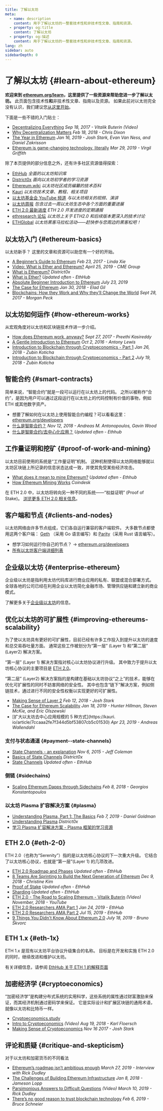 ```yaml
---
title: 了解以太坊
meta:
  - name: description
    content: 用于了解以太坊的一整套技术性和非技术性文章、指南和资源。
  - property: og:title
    content: 了解以太坊
  - property: og:描述
    content: 用于了解以太坊的一整套技术性和非技术性文章、指南和资源。
lang: zh
sidebar: auto
sidebarDepth: 0
---
```


# 了解以太坊 {#learn-about-ethereum}

**欢迎来到 [ethereum.org/learn](/zh/learn/)，这里提供了一些资源来帮助您进一步了解以太坊。** 此页面包含技术性**和**非技术性文章、指南以及资源。 如果此前对以太坊完全没有认识，我们建议您[从这里开始](/zh/beginners/)。

下面是一些不错的入门贴士：

- [Decentralizing Everything](https://www.youtube.com/watch?v=WSN5BaCzsbo&feature=youtu.be) _Sep 18, 2017 - Vitalik Buterin (Video)_
- [Why Decentralization Matters](https://medium.com/s/story/why-decentralization-matters-5e3f79f7638e) _Feb 18, 2018 - Chris Dixon_
- [The Year in Ethereum](https://medium.com/@jjmstark/the-year-in-ethereum-87a17d6f8276) _Jan 16, 2019 - Josh Stark, Evan Van Ness, and Daniel Zakrisson_
- [Ethereum is game-changing technology, literally](https://medium.com/@virgilgr/ethereum-is-game-changing-technology-literally-d67e01a01cf8) _Mar 29, 2019 - Virgil Griffith_

除了本页提供的部分信息之外，还有许多社区资源值得探索：

- [EthHub](https://docs.ethhub.io) _全面的以太坊知识库_
- [District0x](https://education.district0x.io/general-topics/understanding-ethereum/) _面向以太坊初学者的学习资源_
- [Ethereum.wiki](https://ethereum.wiki) _以太坊社区成员编纂的技术百科_
- [Kauri](https://kauri.io) _以太坊技术文章、教程、相关项目_
- [以太坊基金会 YouTube 频道](https://www.youtube.com/channel/UCNOfzGXD_C9YMYmnefmPH0g) _与以太坊相关的视频、演讲_
- [以太坊周报](https://weekinethereumnews.com/) _包含过去一周以太坊生态中各个方面的重要进展_
- [ETH 2.0 最新进度](https://notes.ethereum.org/c/Sk8Zs--CQ) _ETH 2.0 开发进度的定期通报_
- [ethresearch 论坛](https://ethresear.ch/) _以太坊上关于 ETH2.0 和后续版本更深入的技术讨论_
- [ETHGlobal](https://ethglobal.co) _以太坊黑客马拉松活动——赶快参与您周边的黑客松吧！_

## 以太坊入门 {#ethereum-basics}

以太坊新手？ 这里的文章和资源可以助您有一个好的开始。

- [A Beginner’s Guide to Ethereum](https://blog.coinbase.com/a-beginners-guide-to-ethereum-46dd486ceecf) _Feb 23, 2017 - Linda Xie_
- [Video: What is Ether and Ethereum?](https://www.youtube.com/watch?v=fjnovGRQrRE) _April 25, 2019 - CME Group_
- [What is Ethereum?](https://education.district0x.io/general-topics/understanding-ethereum/what-is-ethereum/) _District0x_
- [What is Ether?](https://docs.ethhub.io/ethereum-basics/what-is-ether/) _Updated often - EthHub_
- [Absolute Beginner Introduction to Ethereum](https://www.mewtopia.com/absolute-beginners-guide/) _July 23, 2019_
- [The Case for Ethereum](http://blog.eladgil.com/2018/01/the-case-for-ethereum.html) _Jan 30, 2018 - Elad Gil_
- [Blockchains: How they Work and Why they’ll Change the World](https://spectrum.ieee.org/computing/networks/blockchains-how-they-work-and-why-theyll-change-the-world) _Sept 28, 2017 - Morgan Peck_

## 以太坊如何运作 {#how-ethereum-works}

从宏观角度对以太坊和区块链技术作进一步介绍。

- [How does Ethereum work, anyway?](https://medium.com/@preethikasireddy/how-does-ethereum-work-anyway-22d1df506369) _Sept 27, 2017 - Preethi Kasireddy_
- [A Gentle Introduction to Ethereum](https://bitsonblocks.net/2016/10/02/gentle-introduction-ethereum/) _Oct 2, 2016 - Antony Lewis_
- [Introduction to Blockchain through Cryptoeconomics - Part 1](https://medium.com/blockchain-at-berkeley/introduction-to-blockchain-through-cryptoeconomics-part-1-bitcoin-369f245067f9) _Jan 26, 2018 - Zubin Koticha_
- [Introduction to Blockchain through Cryptoeconomics - Part 2](https://medium.com/mechanism-labs/introduction-to-bitcoin-through-cryptoeconomics-part-2-proof-of-work-and-nakamoto-consensus-1252f6a6c012) _July 19, 2018 - Zubin Koticha_

## 智能合约 {#smart-contracts}

简单来说，“智能合约”就是一段可以运行在以太坊上的代码。 之所以被称作“合约”，是因为用户可以通过这段运行在以太坊上的代码控制有价值的事物，例如 ETH 或其他数字资产。

- 想要了解如何在以太坊上使用智能合约编程？可以看看这里： [ethereum.org/developers](/zh/developers/)
- [什么是智能合约？](https://github.com/ethereumbook/ethereumbook/blob/develop/07smart-contracts-solidity.asciidoc#what-is-a-smart-contract) _Nov 12, 2018 - Andreas M. Antonopoulos, Gavin Wood_
- [什么是智能合约/去中心化应用？](https://docs.ethhub.io/ethereum-basics/what-is-ethereum/#what-are-smart-contracts-and-decentralized-applications) _Updated often - Ethhub_

## 工作量证明和挖矿 {#proof-of-work-and-mining}

以太坊目前使用的系统是“工作量证明”机制。 这种机制使得以太坊网络能够就以太坊区块链上所记录的信息状态达成一致，并使其免受某些经济攻击。

- [What does it mean to mine Ethereum?](https://docs.ethhub.io/using-ethereum/mining/) _Updated often - Ethhub_
- [How Ethereum Mining Works](https://www.coindesk.com/information/ethereum-mining-works) _Coindesk_

在 ETH 2.0 中，以太坊将转向另一种不同的系统——“权益证明” (Proof of Stake)。 [浏览更多 ETH 2.0 相关信息](./#eth-2-0)。

## 客户端和节点 {#clients-and-nodes}

以太坊网络由许多节点组成，它们各自运行兼容的客户端软件。 大多数节点都使用这两个客户端： [Geth](https://geth.ethereum.org/) （采用 Go 语言编写）和 [Parity](https://www.parity.io/ethereum/)（采用 Rust 语言编写）。

- 想学习如何运行你自己的节点？ → [ethereum.org/developers](/zh/developers/#clients-running-your-own-node/)
- [所有以太坊客户端详细列表](https://github.com/ConsenSys/ethereum-developer-tools-list#ethereum-clients)

## 企业级以太坊 {#enterprise-ethereum}

企业级以太坊是指利用太坊代码库进行商业应用的私有、联盟或混合部署方式。 全球各地的公司已经在利用企业以太坊简化金融市场、管理供应链和建立新的商业模式。

了解更多关于[企业级以太坊](/zh/enterprise/)的信息。

## 优化以太坊的可扩展性 {#improving-ethereums-scalability}

为了使以太坊具有更好的可扩展性，目前已经有许多工作投入到提升以太坊的速度和总交易吞吐量方面。 通常这些工作被划分为“第一层” (Layer 1) 和“第二层” (Layer2) 解决方案。

“第一层” (Layer 1) 解决方案指对核心以太坊协议进行升级。 其中致力于提升以太坊核心协议的主要项目是 [ETH 2.0](./#eth-2-0)。

“第二层” (Layer2) 解决方案指的是构建在基础以太坊协议“之上”的技术，能够在优化可扩展性的同时不妨害网络的安全性。 其中也包含“链下”解决方案，例如侧链技术，通过进行不同的安全性权衡以实现更好的可扩展性。

- [Making Sense of Layer 2](https://medium.com/l4-media/making-sense-of-ethereums-layer-2-scaling-solutions-state-channels-plasma-and-truebit-22cb40dcc2f4) _Feb 12, 2018 - Josh Stark_
- [The Case for Ethereum Scalability](https://medium.com/connext/the-case-for-ethereum-scalability-d2a8035f880f) _Jan 18, 2019 - Hunter Hillman, Steven McKie, and Eric Olszewski_
- [扩大以太坊去中心应用规模的 5 种方式](https://kauri. io/article/7ccaaa2fe7f344d5bf53807cb5c01530) _Apr 23, 2019 - Andreas Wallendahl_

### 支付与状态通道 {#payment--state-channels}

- [State Channels - an explanation](https://www.jeffcoleman.ca/state-channels/) _Nov 6, 2015 - Jeff Coleman_
- [Basics of State Channels](https://education.district0x.io/general-topics/understanding-ethereum/basics-state-channels/) _District0x_
- [State Channels](https://docs.ethhub.io/ethereum-roadmap/layer-2-scaling/state-channels/) _Updated often - EthHub_

### 侧链 {#sidechains}

- [Scaling Ethereum Dapps through Sidechains](https://medium.com/loom-network/dappchains-scaling-ethereum-dapps-through-sidechains-f99e51fff447) _Feb 8, 2018 - Georgios Konstantopoulos_

### 以太坊 Plasma 扩容解决方案 {#plasma}

- [Understanding Plasma, Part 1: The Basics](https://www.theblockcrypto.com/2019/02/07/understanding-plasma-part-1-the-basics/) _Feb 7, 2019 - Daniel Goldman_
- [Understanding Plasma](https://education.district0x.io/general-topics/understanding-ethereum/understanding-plasma/) _District0x_
- [学习 Plasma 扩容解决方案 - Plasma 框架的学习资源](https://www.learnplasma.org/en/)

## ETH 2.0 {#eth-2-0}

ETH 2.0（也称为“Serenity”）指的是以太坊核心协议的下一次重大升级。 它结合了以太坊核心协议，也就是“第一层”(Layer 1) 的几项改进。

- [ETH 2.0 Roadmap and Phases](https://docs.ethhub.io/ethereum-roadmap/ethereum-2.0/eth-2.0-phases/) _Updated often - EthHub_
- [8 Teams Are Sprinting to Build the Next Generation of Ethereum](https://www.coindesk.com/next-gen-buidlers-the-8-teams-working-on-ethereum-2-0) _Dec 9, 2018 - Christine Kim_
- [Proof of Stake](https://docs.ethhub.io/ethereum-roadmap/ethereum-2.0/proof-of-stake/) _Updated often - EthHub_
- [Sharding](https://docs.ethhub.io/ethereum-roadmap/ethereum-2.0/sharding/) _Updated often - EthHub_
- [ETH 2.0 - The Road to Scaling Ethereum - Vitalik Buterin](https://youtu.be/kCVpDrlVesA) _(Video) November, 2018 - YouTube_
- [ETH 2.0 Researchers AMA Part 1](https://docs.ethhub.io/other/ethereum-2.0-ama/#part-1) _Jan 24, 2019 - EthHub_
- [ETH 2.0 Researchers AMA Part 2](https://docs.ethhub.io/other/ethereum-2.0-ama/#part-2) _Jul 15, 2019 - EthHub_
- [9 Things You Didn't Know About Ethereum 2.0](https://our.status.im/9-things-you-didnt-know-about-ethereum-2-0/) _July 18, 2019 - Bruno Škvorc_

## ETH 1.x {#eth-1x}

ETH 1.x 是现有以太坊平台协议升级集合的名称。 目标是在开发和实施 ETH 2.0 的同时，继续改进和维护以太坊。

有关详细信息，请参阅 [EthHub 关于 ETH 1 的解释页面](https://docs.ethhub.io/ethereum-roadmap/ethereum-1.x/)

## 加密经济学 {#cryptoeconomics}

“加密经济学”是构建分布式系统的实用科学，这些系统的属性通过财富激励来保证，而其经济机制通过密码学来保证。 它是实际设计和扩展区块链的通用术语，就像以太坊和比特币一样。

- [Cryptoeconomics.study](https://cryptoeconomics.study/)
- [Intro to Cryptoeconomics](https://www.youtube.com/watch?v=F0FCI8GxO5I) _(Video) Aug 19, 2018 - Karl Floersch_
- [Making Sense of Cryptoeconomics](https://medium.com/l4-media/making-sense-of-cryptoeconomics-5edea77e4e8d) _Nov 16 2017 - Josh Stark_

## 评论和质疑 {#critique-and-skepticism}

对于以太坊和加密货币的不同看法

- [Ethereum’s roadmap isn’t ambitious enough](https://decryptmedia.com/6136/vulcanize-rick-dudley-ethereum-roadmap-makerdao-polkadot) _March 27, 2019 - Interview with Rick Dudley_
- [The Challenges of Building Ethereum Infrastructure](https://medium.com/@lopp/the-challenges-of-building-ethereum-infrastructure-87e443e47a4b) _Jan 8, 2018 - Jameson Lopp_
- [Parsimonious Answers to Difficult Questions](https://www.youtube.com/watch?v=GOkSg0BuSdw&feature=youtu.be) _(Video) March 10, 2019 - Rick Dudley_
- [There’s no good reason to trust blockchain technology](https://www.wired.com/story/theres-no-good-reason-to-trust-blockchain-technology/) _Feb 6, 2019 - Bruce Schneier_
